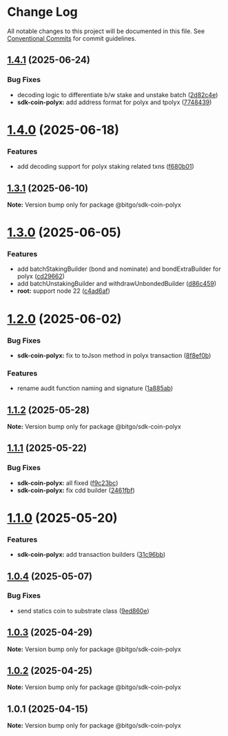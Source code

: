 # Change Log

All notable changes to this project will be documented in this file.
See [Conventional Commits](https://conventionalcommits.org) for commit guidelines.

## [1.4.1](https://github.com/BitGo/BitGoJS/compare/@bitgo/sdk-coin-polyx@1.4.0...@bitgo/sdk-coin-polyx@1.4.1) (2025-06-24)

### Bug Fixes

- decoding logic to differentiate b/w stake and unstake batch ([2d82c4e](https://github.com/BitGo/BitGoJS/commit/2d82c4e572c94cb5b770301428c107da22f84448))
- **sdk-coin-polyx:** add address format for polyx and tpolyx ([7748439](https://github.com/BitGo/BitGoJS/commit/774843999a56b793775f119c0f3a4f6a49d40a73))

# [1.4.0](https://github.com/BitGo/BitGoJS/compare/@bitgo/sdk-coin-polyx@1.3.1...@bitgo/sdk-coin-polyx@1.4.0) (2025-06-18)

### Features

- add decoding support for polyx staking related txns ([f680b01](https://github.com/BitGo/BitGoJS/commit/f680b011c6c89b4c3c04ede21f089e8efc1c0ee8))

## [1.3.1](https://github.com/BitGo/BitGoJS/compare/@bitgo/sdk-coin-polyx@1.3.0...@bitgo/sdk-coin-polyx@1.3.1) (2025-06-10)

**Note:** Version bump only for package @bitgo/sdk-coin-polyx

# [1.3.0](https://github.com/BitGo/BitGoJS/compare/@bitgo/sdk-coin-polyx@1.2.0...@bitgo/sdk-coin-polyx@1.3.0) (2025-06-05)

### Features

- add batchStakingBuilder (bond and nominate) and bondExtraBuilder for polyx ([cd29662](https://github.com/BitGo/BitGoJS/commit/cd296620fb013ebd48ec89bb4bcf1bf0433ec7d4))
- add batchUnstakingBuilder and withdrawUnbondedBuilder ([d86c459](https://github.com/BitGo/BitGoJS/commit/d86c459f1c42c1d5cbf93b7ba408760b617bf328))
- **root:** support node 22 ([c4ad6af](https://github.com/BitGo/BitGoJS/commit/c4ad6af2e8896221417c303f0f6b84652b493216))

# [1.2.0](https://github.com/BitGo/BitGoJS/compare/@bitgo/sdk-coin-polyx@1.1.2...@bitgo/sdk-coin-polyx@1.2.0) (2025-06-02)

### Bug Fixes

- **sdk-coin-polyx:** fix to toJson method in polyx transaction ([8f8ef0b](https://github.com/BitGo/BitGoJS/commit/8f8ef0b8fa420dadb41989465b2380af73466ae0))

### Features

- rename audit function naming and signature ([1a885ab](https://github.com/BitGo/BitGoJS/commit/1a885ab60d30ca8595e284a728f2ab9d3c09994e))

## [1.1.2](https://github.com/BitGo/BitGoJS/compare/@bitgo/sdk-coin-polyx@1.1.1...@bitgo/sdk-coin-polyx@1.1.2) (2025-05-28)

**Note:** Version bump only for package @bitgo/sdk-coin-polyx

## [1.1.1](https://github.com/BitGo/BitGoJS/compare/@bitgo/sdk-coin-polyx@1.1.0...@bitgo/sdk-coin-polyx@1.1.1) (2025-05-22)

### Bug Fixes

- **sdk-coin-polyx:** all fixed ([f9c23bc](https://github.com/BitGo/BitGoJS/commit/f9c23bc9a8bc609be5f41a4ffd980138ecb63148))
- **sdk-coin-polyx:** fix cdd builder ([2461fbf](https://github.com/BitGo/BitGoJS/commit/2461fbfcc76f8f6e7f89302f5e3c4b99097cb97a))

# [1.1.0](https://github.com/BitGo/BitGoJS/compare/@bitgo/sdk-coin-polyx@1.0.4...@bitgo/sdk-coin-polyx@1.1.0) (2025-05-20)

### Features

- **sdk-coin-polyx:** add transaction builders ([31c96bb](https://github.com/BitGo/BitGoJS/commit/31c96bbbce60b93e13208e3eab06bd144cfe57e4))

## [1.0.4](https://github.com/BitGo/BitGoJS/compare/@bitgo/sdk-coin-polyx@1.0.3...@bitgo/sdk-coin-polyx@1.0.4) (2025-05-07)

### Bug Fixes

- send statics coin to substrate class ([9ed860e](https://github.com/BitGo/BitGoJS/commit/9ed860ed288516959d5723e6119c7701588a41e7))

## [1.0.3](https://github.com/BitGo/BitGoJS/compare/@bitgo/sdk-coin-polyx@1.0.2...@bitgo/sdk-coin-polyx@1.0.3) (2025-04-29)

**Note:** Version bump only for package @bitgo/sdk-coin-polyx

## [1.0.2](https://github.com/BitGo/BitGoJS/compare/@bitgo/sdk-coin-polyx@1.0.1...@bitgo/sdk-coin-polyx@1.0.2) (2025-04-25)

**Note:** Version bump only for package @bitgo/sdk-coin-polyx

## 1.0.1 (2025-04-15)

**Note:** Version bump only for package @bitgo/sdk-coin-polyx
